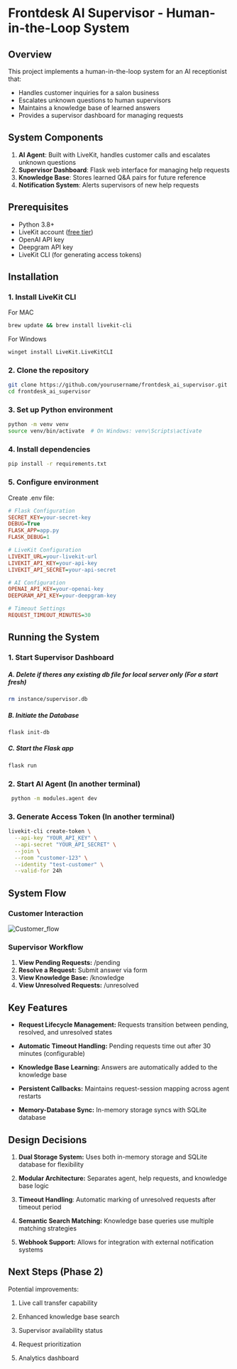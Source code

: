 # Frontdesk AI Supervisor - Human-in-the-Loop System

## Overview  
This project implements a human-in-the-loop system for an AI receptionist that:  
- Handles customer inquiries for a salon business  
- Escalates unknown questions to human supervisors  
- Maintains a knowledge base of learned answers  
- Provides a supervisor dashboard for managing requests  

## System Components  
1. **AI Agent**: Built with LiveKit, handles customer calls and escalates unknown questions  
2. **Supervisor Dashboard**: Flask web interface for managing help requests  
3. **Knowledge Base**: Stores learned Q&A pairs for future reference  
4. **Notification System**: Alerts supervisors of new help requests  

## Prerequisites  
- Python 3.8+  
- LiveKit account ([free tier](https://livekit.io/))  
- OpenAI API key  
- Deepgram API key 
- LiveKit CLI (for generating access tokens)   

## Installation  

### 1. Install LiveKit CLI  
For MAC
```bash
brew update && brew install livekit-cli 
```
For Windows
```bash
winget install LiveKit.LiveKitCLI
```

### 2. Clone the repository

```bash
git clone https://github.com/yourusername/frontdesk_ai_supervisor.git
cd frontdesk_ai_supervisor
```

### 3. Set up Python environment

```bash
python -m venv venv
source venv/bin/activate  # On Windows: venv\Scripts\activate
```

### 4. Install dependencies

```bash
pip install -r requirements.txt
```

### 5. Configure environment

Create .env file:
```ini
# Flask Configuration
SECRET_KEY=your-secret-key
DEBUG=True
FLASK_APP=app.py
FLASK_DEBUG=1

# LiveKit Configuration
LIVEKIT_URL=your-livekit-url
LIVEKIT_API_KEY=your-api-key
LIVEKIT_API_SECRET=your-api-secret

# AI Configuration
OPENAI_API_KEY=your-openai-key
DEEPGRAM_API_KEY=your-deepgram-key

# Timeout Settings
REQUEST_TIMEOUT_MINUTES=30
```

## Running the System

### 1. Start Supervisor Dashboard

##### A. Delete if theres any existing db file for local server only (For a start fresh)

```bash
rm instance/supervisor.db
```

##### B. Initiate the Database

```bash
flask init-db  
```

##### C. Start the Flask app

```bash
flask run
```

### 2. Start AI Agent (In another terminal)

```bash
 python -m modules.agent dev
```

### 3. Generate Access Token (In another terminal)

```bash
livekit-cli create-token \
  --api-key "YOUR_API_KEY" \
  --api-secret "YOUR_API_SECRET" \
  --join \
  --room "customer-123" \
  --identity "test-customer" \
  --valid-for 24h
```

## System Flow

### Customer Interaction

![Customer_flow](https://github.com/user-attachments/assets/485b52da-ed3f-4357-89b2-06f428539967)

### Supervisor Workflow
  1. **View Pending Requests:** /pending
  2. **Resolve a Request:** Submit answer via form
  3. **View Knowledge Base:** /knowledge
  4. **View Unresolved Requests:** /unresolved


## Key Features

* **Request Lifecycle Management:** Requests transition between pending, resolved, and unresolved states

* **Automatic Timeout Handling:** Pending requests time out after 30 minutes (configurable)

* **Knowledge Base Learning:** Answers are automatically added to the knowledge base

* **Persistent Callbacks:** Maintains request-session mapping across agent restarts

* **Memory-Database Sync:** In-memory storage syncs with SQLite database


## Design Decisions

1. **Dual Storage System:** Uses both in-memory storage and SQLite database for flexibility

2. **Modular Architecture:** Separates agent, help requests, and knowledge base logic

3. **Timeout Handling**: Automatic marking of unresolved requests after timeout period

4. **Semantic Search Matching:** Knowledge base queries use multiple matching strategies

5. **Webhook Support:** Allows for integration with external notification systems


## Next Steps (Phase 2)

Potential improvements:

1. Live call transfer capability

2. Enhanced knowledge base search

3. Supervisor availability status

4. Request prioritization

5. Analytics dashboard




























